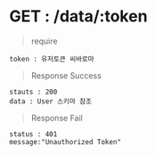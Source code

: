 # GET : /data/:token

> require

    token : 유저토큰 씨바로마
    
> Response Success

    stauts : 200
    data : User 스키마 참조
    
> Response Fail

    status : 401
    message:"Unauthorized Token"